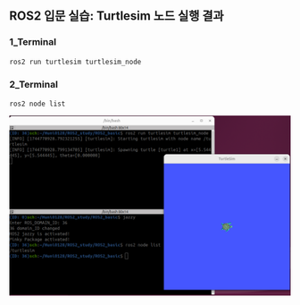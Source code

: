 ## ROS2 입문 실습: Turtlesim 노드 실행 결과

### 1_Terminal
```
ros2 run turtlesim turtlesim_node
```
### 2_Terminal
```
ros2 node list
```

![Turtlesim 실행 예시](images/run_turtle_and_node_list.png)
